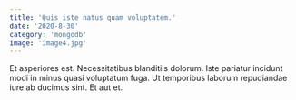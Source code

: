 ```yaml
---
title: 'Quis iste natus quam voluptatem.'
date: '2020-8-30'
category: 'mongodb'
image: 'image4.jpg'
---
```


Et asperiores est. Necessitatibus blanditiis dolorum. Iste pariatur incidunt modi in minus quasi voluptatum fuga. Ut temporibus laborum repudiandae iure ab ducimus sint. Et aut et.
